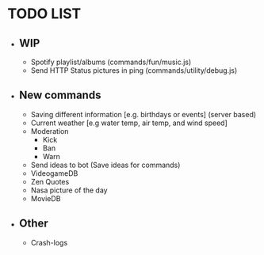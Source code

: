 # TODO LIST
- ## WIP 
    - Spotify playlist/albums (commands/fun/music.js)
    - Send HTTP Status pictures in ping (commands/utility/debug.js)

- ## New commands
    - Saving different information [e.g. birthdays or events] (server based)
    - Current weather [e.g water temp, air temp, and wind speed]
    - Moderation
        - Kick
        - Ban
        - Warn
    - Send ideas to bot (Save ideas for commands)
    - VideogameDB
    - Zen Quotes
    - Nasa picture of the day
    - MovieDB


- ## Other
    - Crash-logs
